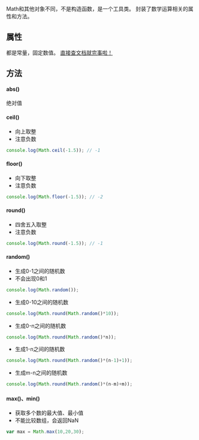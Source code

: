 ﻿Math和其他对象不同，不是构造函数，是一个工具类。
封装了数学运算相关的属性和方法。

## 属性
都是常量，固定数值。
<a href="https://www.w3school.com.cn/jsref/jsref_obj_math.asp"> 直接查文档就完事啦！</a>

## 方法
#### abs()
绝对值
#### ceil()
- 向上取整
- 注意负数
```javascript
console.log(Math.ceil(-1.5)); // -1
```
#### floor()
- 向下取整
- 注意负数
```javascript
console.log(Math.floor(-1.5)); // -2
```
#### round()
- 四舍五入取整
- 注意负数
```javascript
console.log(Math.round(-1.5)); // -1
```
#### random()
- 生成0-1之间的随机数
- 不会出现0和1
```javascript
console.log(Math.random()); 
```
- 生成0-10之间的随机数
```javascript
console.log(Math.round(Math.random()*10));
```
- 生成0-n之间的随机数
```javascript
console.log(Math.round(Math.random()*n));
```
- 生成1-n之间的随机数
```javascript
console.log(Math.round(Math.random()*(n-1)+1));
```
- 生成m-n之间的随机数
```javascript
console.log(Math.round(Math.random()*(n-m)+m));
```

#### max()、min()
- 获取多个数的最大值、最小值
- 不能比较数组，会返回NaN
```javascript
var max = Math.max(10,20,30);
```
